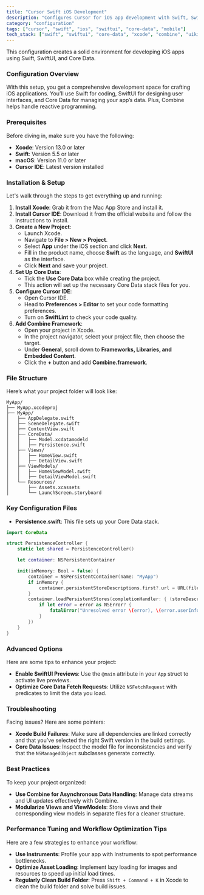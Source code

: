 ```yaml
---
title: "Cursor Swift iOS Development"
description: "Configures Cursor for iOS app development with Swift, SwiftUI, and Core Data integration."
category: "configuration"
tags: ["cursor", "swift", "ios", "swiftui", "core-data", "mobile"]
tech_stack: ["swift", "swiftui", "core-data", "xcode", "combine", "uikit"]
---
```


This configuration creates a solid environment for developing iOS apps using Swift, SwiftUI, and Core Data. 

### Configuration Overview
With this setup, you get a comprehensive development space for crafting iOS applications. You’ll use Swift for coding, SwiftUI for designing user interfaces, and Core Data for managing your app’s data. Plus, Combine helps handle reactive programming.

### Prerequisites
Before diving in, make sure you have the following:
- **Xcode**: Version 13.0 or later
- **Swift**: Version 5.5 or later
- **macOS**: Version 11.0 or later
- **Cursor IDE**: Latest version installed

### Installation & Setup
Let's walk through the steps to get everything up and running:

1. **Install Xcode**: Grab it from the Mac App Store and install it.
2. **Install Cursor IDE**: Download it from the official website and follow the instructions to install.
3. **Create a New Project**:
   - Launch Xcode.
   - Navigate to **File > New > Project**.
   - Select **App** under the iOS section and click **Next**.
   - Fill in the product name, choose **Swift** as the language, and **SwiftUI** as the interface.
   - Click **Next** and save your project.
4. **Set Up Core Data**:
   - Tick the **Use Core Data** box while creating the project.
   - This action will set up the necessary Core Data stack files for you.
5. **Configure Cursor IDE**:
   - Open Cursor IDE.
   - Head to **Preferences > Editor** to set your code formatting preferences.
   - Turn on **SwiftLint** to check your code quality.
6. **Add Combine Framework**:
   - Open your project in Xcode.
   - In the project navigator, select your project file, then choose the target.
   - Under **General**, scroll down to **Frameworks, Libraries, and Embedded Content**.
   - Click the **+** button and add **Combine.framework**.

### File Structure
Here’s what your project folder will look like:
```
MyApp/
├── MyApp.xcodeproj
├── MyApp/
│   ├── AppDelegate.swift
│   ├── SceneDelegate.swift
│   ├── ContentView.swift
│   ├── CoreData/
│   │   ├── Model.xcdatamodeld
│   │   ├── Persistence.swift
│   ├── Views/
│   │   ├── HomeView.swift
│   │   ├── DetailView.swift
│   ├── ViewModels/
│   │   ├── HomeViewModel.swift
│   │   ├── DetailViewModel.swift
│   └── Resources/
│       ├── Assets.xcassets
│       └── LaunchScreen.storyboard
```

### Key Configuration Files
- **Persistence.swift**: This file sets up your Core Data stack.

```swift
import CoreData

struct PersistenceController {
    static let shared = PersistenceController()

    let container: NSPersistentContainer

    init(inMemory: Bool = false) {
        container = NSPersistentContainer(name: "MyApp")
        if inMemory {
            container.persistentStoreDescriptions.first?.url = URL(fileURLWithPath: "/dev/null")
        }
        container.loadPersistentStores(completionHandler: { (storeDescription, error) in
            if let error = error as NSError? {
                fatalError("Unresolved error \(error), \(error.userInfo)")
            }
        })
    }
}
```

### Advanced Options
Here are some tips to enhance your project:
- **Enable SwiftUI Previews**: Use the `@main` attribute in your `App` struct to activate live previews.
- **Optimize Core Data Fetch Requests**: Utilize `NSFetchRequest` with predicates to limit the data you load.

### Troubleshooting
Facing issues? Here are some pointers:
- **Xcode Build Failures**: Make sure all dependencies are linked correctly and that you’ve selected the right Swift version in the build settings.
- **Core Data Issues**: Inspect the model file for inconsistencies and verify that the `NSManagedObject` subclasses generate correctly.

### Best Practices
To keep your project organized:
- **Use Combine for Asynchronous Data Handling**: Manage data streams and UI updates effectively with Combine.
- **Modularize Views and ViewModels**: Store views and their corresponding view models in separate files for a cleaner structure.

### Performance Tuning and Workflow Optimization Tips
Here are a few strategies to enhance your workflow:
- **Use Instruments**: Profile your app with Instruments to spot performance bottlenecks.
- **Optimize Asset Loading**: Implement lazy loading for images and resources to speed up initial load times.
- **Regularly Clean Build Folder**: Press `Shift + Command + K` in Xcode to clean the build folder and solve build issues.